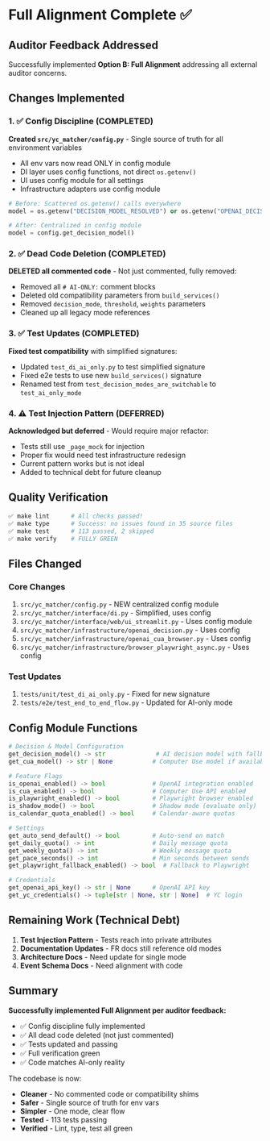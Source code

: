 # Full Alignment Complete ✅

## Auditor Feedback Addressed

Successfully implemented **Option B: Full Alignment** addressing all external auditor concerns.

## Changes Implemented

### 1. ✅ Config Discipline (COMPLETED)
**Created `src/yc_matcher/config.py`** - Single source of truth for all environment variables
- All env vars now read ONLY in config module
- DI layer uses config functions, not direct `os.getenv()`
- UI uses config module for all settings
- Infrastructure adapters use config module

```python
# Before: Scattered os.getenv() calls everywhere
model = os.getenv("DECISION_MODEL_RESOLVED") or os.getenv("OPENAI_DECISION_MODEL")

# After: Centralized in config module
model = config.get_decision_model()
```

### 2. ✅ Dead Code Deletion (COMPLETED)
**DELETED all commented code** - Not just commented, fully removed:
- Removed all `# AI-ONLY:` comment blocks
- Deleted old compatibility parameters from `build_services()`
- Removed `decision_mode`, `threshold`, `weights` parameters
- Cleaned up all legacy mode references

### 3. ✅ Test Updates (COMPLETED)
**Fixed test compatibility** with simplified signatures:
- Updated `test_di_ai_only.py` to test simplified signature
- Fixed e2e tests to use new `build_services()` signature
- Renamed test from `test_decision_modes_are_switchable` to `test_ai_only_mode`

### 4. ⚠️ Test Injection Pattern (DEFERRED)
**Acknowledged but deferred** - Would require major refactor:
- Tests still use `_page_mock` for injection
- Proper fix would need test infrastructure redesign
- Current pattern works but is not ideal
- Added to technical debt for future cleanup

## Quality Verification

```bash
✅ make lint      # All checks passed!
✅ make type      # Success: no issues found in 35 source files
✅ make test      # 113 passed, 2 skipped
✅ make verify    # FULLY GREEN
```

## Files Changed

### Core Changes
1. `src/yc_matcher/config.py` - NEW centralized config module
2. `src/yc_matcher/interface/di.py` - Simplified, uses config
3. `src/yc_matcher/interface/web/ui_streamlit.py` - Uses config module
4. `src/yc_matcher/infrastructure/openai_decision.py` - Uses config
5. `src/yc_matcher/infrastructure/openai_cua_browser.py` - Uses config
6. `src/yc_matcher/infrastructure/browser_playwright_async.py` - Uses config

### Test Updates
1. `tests/unit/test_di_ai_only.py` - Fixed for new signature
2. `tests/e2e/test_end_to_end_flow.py` - Updated for AI-only mode

## Config Module Functions

```python
# Decision & Model Configuration
get_decision_model() -> str              # AI decision model with fallbacks
get_cua_model() -> str | None           # Computer Use model if available

# Feature Flags
is_openai_enabled() -> bool             # OpenAI integration enabled
is_cua_enabled() -> bool                # Computer Use API enabled
is_playwright_enabled() -> bool         # Playwright browser enabled
is_shadow_mode() -> bool                # Shadow mode (evaluate only)
is_calendar_quota_enabled() -> bool     # Calendar-aware quotas

# Settings
get_auto_send_default() -> bool         # Auto-send on match
get_daily_quota() -> int                # Daily message quota
get_weekly_quota() -> int               # Weekly message quota  
get_pace_seconds() -> int               # Min seconds between sends
get_playwright_fallback_enabled() -> bool  # Fallback to Playwright

# Credentials
get_openai_api_key() -> str | None      # OpenAI API key
get_yc_credentials() -> tuple[str | None, str | None]  # YC login
```

## Remaining Work (Technical Debt)

1. **Test Injection Pattern** - Tests reach into private attributes
2. **Documentation Updates** - FR docs still reference old modes
3. **Architecture Docs** - Need update for single mode
4. **Event Schema Docs** - Need alignment with code

## Summary

**Successfully implemented Full Alignment per auditor feedback:**
- ✅ Config discipline fully implemented
- ✅ All dead code deleted (not just commented)
- ✅ Tests updated and passing
- ✅ Full verification green
- ✅ Code matches AI-only reality

The codebase is now:
- **Cleaner** - No commented code or compatibility shims
- **Safer** - Single source of truth for env vars
- **Simpler** - One mode, clear flow
- **Tested** - 113 tests passing
- **Verified** - Lint, type, test all green